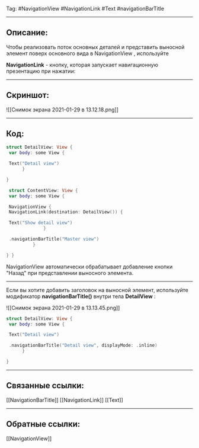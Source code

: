 Tag: #NavigationView #NavigationLink #Text #navigationBarTitle 

---
## Описание:
Чтобы реализовать поток основных деталей и представить выносной элемент поверх основного вида в NavigationView , используйте

**NavigationLink** \- кнопку, которая запускает навигационную презентацию при нажатии:

---
## Скриншот:
![[Снимок экрана 2021-01-29 в 13.12.18.png]]

---
## Код:

``` swift
struct DetailView: View {
 var body: some View { 

 Text("Detail view")
      } 

}

 struct ContentView: View {
 var body: some View { 

 NavigationView {
 NavigationLink(destination: DetailView()) { 

 Text("Show detail view")
              } 

 .navigationBarTitle("Master view")
          } 

} }
```

NavigationView автоматически обрабатывает добавление кнопки "Назад" при представлении выносного элемента.

---
Если вы хотите добавить заголовок на выносной элемент, используйте модификатор **navigationBarTitle()** внутри тела **DetailView** :

![[Снимок экрана 2021-01-29 в 13.13.45.png]]

``` swift
struct DetailView: View {
 var body: some View { 

 Text("Detail view") 

 .navigationBarTitle("Detail view", displayMode: .inline)
      } 

}
```


---
## Связанные ссылки:
[[NavigationBarTitle]]
[[NavigationLink]]
[[Text]]

---
## Обратные ссылки:
[[NavigationView]]
